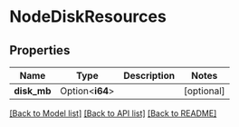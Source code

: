 # NodeDiskResources

## Properties

Name | Type | Description | Notes
------------ | ------------- | ------------- | -------------
**disk_mb** | Option<**i64**> |  | [optional]

[[Back to Model list]](../README.md#documentation-for-models) [[Back to API list]](../README.md#documentation-for-api-endpoints) [[Back to README]](../README.md)


